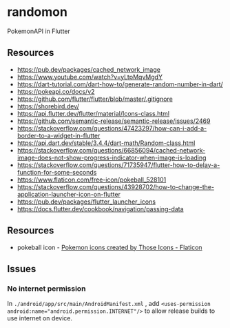 # randomon
PokemonAPI in Flutter

## Resources

- https://pub.dev/packages/cached_network_image
- https://www.youtube.com/watch?v=yLtpMqvMgdY
- https://dart-tutorial.com/dart-how-to/generate-random-number-in-dart/
- https://pokeapi.co/docs/v2
- https://github.com/flutter/flutter/blob/master/.gitignore
- https://shorebird.dev/
- https://api.flutter.dev/flutter/material/Icons-class.html
- https://github.com/semantic-release/semantic-release/issues/2469
- https://stackoverflow.com/questions/47423297/how-can-i-add-a-border-to-a-widget-in-flutter
- https://api.dart.dev/stable/3.4.4/dart-math/Random-class.html
- https://stackoverflow.com/questions/66856094/cached-network-image-does-not-show-progress-indicator-when-image-is-loading
- https://stackoverflow.com/questions/71735947/flutter-how-to-delay-a-function-for-some-seconds
- https://www.flaticon.com/free-icon/pokeball_528101
- https://stackoverflow.com/questions/43928702/how-to-change-the-application-launcher-icon-on-flutter
- https://pub.dev/packages/flutter_launcher_icons
- https://docs.flutter.dev/cookbook/navigation/passing-data

## Resources

- pokeball icon - <a href="https://www.flaticon.com/free-icons/pokemon" title="pokemon icons">Pokemon icons created by Those Icons - Flaticon</a>


## Issues

### No internet permission
In `./android/app/src/main/AndroidManifest.xml`
, add `<uses-permission android:name="android.permission.INTERNET"/>` to allow release builds to use internet on device.